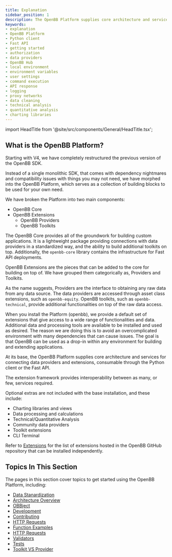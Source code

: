 ```yaml
---
title: Explanation
sidebar_position: 1
description: The OpenBB Platform supplies core architecture and services for connecting data providers and extensions, consumable through the Python client or the Fast API
keywords:
- explanation
- OpenBB Platform
- Python client
- Fast API
- getting started
- authorization
- data providers
- OpenBB Hub
- local environment
- environment variables
- user settings
- command execution
- API response
- logging
- proxy networks
- data cleaning
- technical analysis
- quantitative analysis
- charting libraries
---
```


import HeadTitle from '@site/src/components/General/HeadTitle.tsx';

<HeadTitle title="Explanation - Usage | OpenBB Platform Docs" />

## What is the OpenBB Platform?

Starting with V4, we have completely restructured the previous version of the OpenBB SDK.

Instead of a single monolithic SDK, that comes with dependency nightmares and compatibility issues with things you may not need, we have morphed into the OpenBB Platform, which serves as a collection of building blocks to be used for your own need.

We have broken the Platform into two main components:

- OpenBB Core
- OpenBB Extensions
  - OpenBB Providers
  - OpenBB Toolkits

The OpenBB Core provides all of the groundwork for building custom applications. It is a lightweight package providing connections with data providers in a standardized way, and the ability to build additional toolkits on top. Additionally, the `openbb-core` library contains the infrastructure for Fast API deployments.

OpenBB Extensions are the pieces that can be added to the core for building on top of. We have grouped them categorically as, Providers and Toolkits.

As the name suggests, Providers are the interface to obtaining any raw data from any data source. The data providers are accessed through asset class extensions, such as `openbb-equity`. OpenBB toolkits, such as `openbb-technical`, provide additional functionalities on top of the raw data access.

When you install the Platform (openbb), we provide a default set of extensions that give access to a wide range of functionalities and data. Additional data and processing tools are available to be installed and used as desired. The reason we are doing this is to avoid an overcomplicated environment with many dependencies that can cause issues. The goal is that OpenBB can be used as a drop-in within any environment for building and extending applications.

At its base, the OpenBB Platform supplies core architecture and services for connecting data providers and extensions, consumable through the Python client or the Fast API.

The extension framework provides interoperability between as many, or few, services required.

Optional extras are not included with the base installation, and these include:

- Charting libraries and views
- Data processing and calculations
- Technical/Quantitative Analysis
- Community data providers
- Toolkit extensions
- CLI Terminal

Refer to [Extensions](extensions) for the list of extensions hosted in the OpenBB GitHub repository that can be installed independently.

## Topics In This Section

The pages in this section cover topics to get started using the OpenBB Platform, including:

- [Data Stanardization](explanation/standardization)
- [Architecture Overview](explanation/architecture_overview)
- [OBBject](explanation/obbject)
- [Development](explanation/development)
- [Contributing](explanation/contributing)
- [HTTP Requests](explanation/http_requests)
- [Function Examples](explanation/function_examples)
- [HTTP Requests](explanation/http_requests)
- [Validators](explanataion/validators)
- [Tests](explanation/tests)
- [Toolkit VS Provider](explanation/toolkit)
